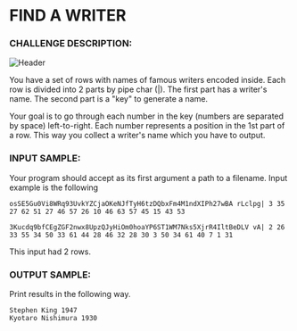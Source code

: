 # FIND A WRITER

### CHALLENGE DESCRIPTION:

![Header](http://i.imgur.com/76UFMqw.png)

You have a set of rows with names of famous writers encoded inside. Each row is divided into 2 parts by pipe char (|). The first part has a writer's name. The second part is a "key" to generate a name.

Your goal is to go through each number in the key (numbers are separated by space) left-to-right. Each number represents a position in the 1st part of a row. This way you collect a writer's name which you have to output.

### INPUT SAMPLE:

Your program should accept as its first argument a path to a filename. Input example is the following

```
osSE5Gu0Vi8WRq93UvkYZCjaOKeNJfTyH6tzDQbxFm4M1ndXIPh27wBA rLclpg| 3 35 27 62 51 27 46 57 26 10 46 63 57 45 15 43 53

3Kucdq9bfCEgZGF2nwx8UpzQJyHiOm0hoaYP6ST1WM7Nks5XjrR4IltBeDLV vA| 2 26 33 55 34 50 33 61 44 28 46 32 28 30 3 50 34 61 40 7 1 31
```

This input had 2 rows.

### OUTPUT SAMPLE:

Print results in the following way.

```
Stephen King 1947
Kyotaro Nishimura 1930
```